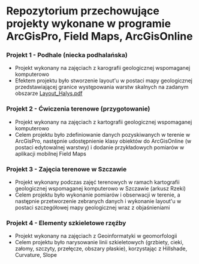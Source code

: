# Repozytorium przechowujące projekty wykonane w programie ArcGisPro, Field Maps, ArcGisOnline
### Projekt 1 - Podhale (niecka podhalańska)
- Projekt wykonany na zajęciach z karografii geologicznej wspomaganej komputerowo
- Efektem projektu było stworzenie layout'u w postaci mapy geologicznej przedstawiającej granice występowania warstw skalnych na zadanym obszarze
[Layout_Halys.pdf](https://github.com/filiphalys02/ArcGisPro-Projects/files/11888009/Layout_Halys.pdf)

### Projekt 2 - Ćwiczenia terenowe (przygotowanie) 
- Projekt wykonany na zajęciach z kartografii geologicznej wspomaganej komputerowo
- Celem projektu było zdefiniowanie danych pozyskiwanych w terenie w ArcGisPro, następnie udostępnienie klasy obiektów do ArcGisOnline (w postaci 
  edytowalnej warstwy) i dodanie przykładowych pomiarów w aplikacji mobilnej Field Maps

### Projekt 3 - Zajęcia terenowe w Szczawie
- Projekt wykonany podczas zajęć terenowych w ramach kartografii geologicznej wspomaganej komputerowo w Szczawie (arkusz Rzeki)
- Celem projektu było wykonanie pomiarów i obserwacji w terenie, a następnie przetworzenie zebranych danych i wykonanie layout'u w postaci 
  szczegółowej mapy geologicznej wraz z objaśnieniami

### Projekt 4 - Elementy szkieletowe rzęźby
- Projekt wykonany na zajęciach z Geoinformatyki w geomorfologii
- Celem projektu było narysowanie linii szkieletowych (grzbiety, cieki, załomy, szczyty, przełęcze, obszary płaskie), korzystając z Hillshade, Curvature, Slope
